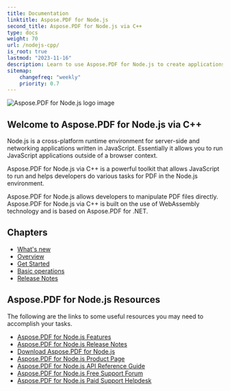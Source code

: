```yaml
---
title: Documentation
linktitle: Aspose.PDF for Node.js
second_title: Aspose.PDF for Node.js via C++
type: docs
weight: 70
url: /nodejs-cpp/
is_root: true
lastmod: "2023-11-16"
description: Learn to use Aspose.PDF for Node.js to create applications for PDF documents processing in Node.js environment.
sitemap:
    changefreq: "weekly"
    priority: 0.7
---
```


![Aspose.PDF for Node.js logo image](aspose_pdf-for-nodejs-cpp.png)

## Welcome to Aspose.PDF for Node.js via C++

Node.js is a cross-platform runtime environment for server-side and networking applications written in JavaScript. Essentially it allows you to run JavaScript applications outside of a browser context.

Aspose.PDF for Node.js via C++ is a powerful toolkit that allows JavaScript to run and helps developers do various tasks for PDF in the Node.js environment.

Aspose.PDF for Node.js allows developers to manipulate PDF files directly. Aspose.PDF for Node.js via C++ is built on the use of WebAssembly technology and is based on Aspose.PDF for .NET.

## Chapters

- [What's new](/pdf/nodejs-cpp/whatsnew/)
- [Overview](/pdf/nodejs-cpp/overview/)
- [Get Started](/pdf/nodejs-cpp/get-started/)
- [Basic operations](/pdf/nodejs-cpp/basic-operations/)
- [Release Notes](https://releases.aspose.com/pdf/nodejscpp/release-notes/)

## Aspose.PDF for Node.js Resources

The following are the links to some useful resources you may need to accomplish your tasks.

- [Aspose.PDF for Node.js Features](/pdf/nodejs-cpp/key-features/)
- [Aspose.PDF for Node.js Release Notes](https://releases.aspose.com/pdf/nodejscpp/release-notes/)
- [Download Aspose.PDF for Node.js](https://releases.aspose.com/pdf/nodejscpp/)
- [Aspose.PDF for Node.js Product Page](https://products.aspose.com/pdf/nodejs-cpp/)
- [Aspose.PDF for Node.js API Reference Guide](https://reference.aspose.com/pdf/nodejs-cpp/)
- [Aspose.PDF for Node.js Free Support Forum](https://forum.aspose.com/c/pdf/10)
- [Aspose.PDF for Node.js Paid Support Helpdesk](https://helpdesk.aspose.com/)
